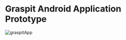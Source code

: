 # Graspit Android Application Prototype
![graspitApp](https://github.com/user-attachments/assets/f2a5cea5-f23e-488b-8ec6-abe465cca5e4)

